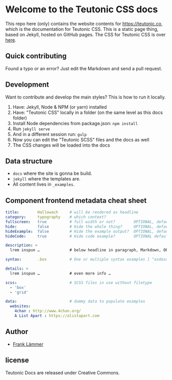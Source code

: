 # Welcome to the Teutonic CSS docs

This repo here (only) contains the website contents for https://teutonic.co, which is the documentation for Teutonic CSS. This is a static page thing, based on Jekyll, hosted on GitHub pages. The CSS for Teutonic CSS is over [here](https://github.com/fortrabbit/teutonic-css/).

## Quick contributing

Found a typo or an error? Just edit the Markdown and send a pull request.

## Development

Want to contribute and develop the main styles? This is how to run it locally.

1. Have: Jekyll, Node & NPM (or yarn) installed
2. Have: "Teutonic CSS" locally in a folder (on the same level as this docs folder)
3. Install Node dependencies from package.json: `npm install`
4. Run `jekyll serve`
5. And in a different session run: `gulp`
6. Now you can edit the "Teutonic SCSS" files and the docs as well
7. The CSS changes will be loaded into the docs

## Data structure

* `docs` where the site is gonna be build.
* `jekyll` where the templates are.
 * All content lives in `_examples`.

## Component frontend metadata cheat sheet

```yml
title:        Hallowach     # will be rendered as headline
category:     typography    # which context?
fullscreen:   true          # full width or not?        OPTIONAL, default false
hide:         false         # Hide the whole thing?     OPTIONAL, default false
hideExample:  false         # Hide the example output?  OPTIONAL, default false
hideCode:     true          # Hide code example?        OPTIONAL default false

description: >
  lrem inspun …             # below headline in paragraph, Markdown, OPTIONAL

syntax:       .box          # One or multiple syntax examples [ "asdasd", "dsdaasd"]

details: >
  lrem inspun …             # even more info …

scss:                       # SCSS files in use without filetype
  - 'box'
  - 'grid'

data:                       # dummy data to populate examples
  websites:
    4chan : http://www.4chan.org/
    A List Apart : https://alistapart.com
```

## Author

* [Frank Lämmer](https://twitter.com/frank_laemmer)


## license

Teutonic Docs are released under Creative Commons.